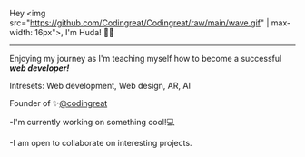 Hey <img src="https://github.com/Codingreat/Codingreat/raw/main/wave.gif" | max-width: 16px">, I'm Huda! 👩‍💻 
___________________________________________________________________________________________________________________________________________________________________________________
Enjoying my journey as I'm teaching myself how to become a successful ***web developer!*** 

Intresets:  Web development, Web design, AR, AI 

Founder of ✨[@codingreat](https://www.instagram.com/codingreat/)

-I'm currently working on something cool!💻

-I am open to collaborate on interesting projects.
